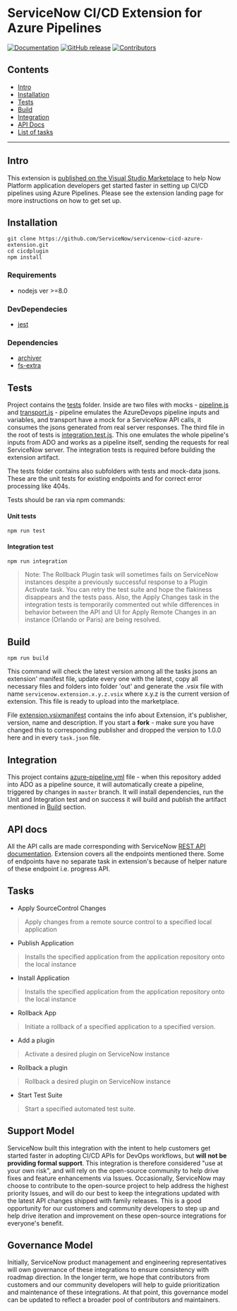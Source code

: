 ServiceNow CI/CD Extension for Azure Pipelines
===================

[![Documentation](https://img.shields.io/github/release/ServiceNow/servicenow-cicd-azure-extension.svg?label=Documentation&color=blueviolet)](https://marketplace.visualstudio.com/items?itemName=ServiceNow.vss-services-servicenow-cicd)
[![GitHub release](https://img.shields.io/github/release/ServiceNow/servicenow-cicd-azure-extension.svg?label=Release)](https://github.com/ServiceNow/servicenow-cicd-azure-extension/releases/latest)
[![Contributors](https://img.shields.io/github/contributors/ServiceNow/servicenow-cicd-azure-extension.svg)](https://github.com/ServiceNow/servicenow-cicd-azure-extension/graphs/contributors)

## Contents

- [Intro](#intro)
- [Installation](#installation)
- [Tests](#tests)
- [Build](#build)
- [Integration](#Integration)
- [API Docs](#api-docs)
- [List of tasks](#tasks)

---

## Intro

This extension is [published on the Visual Studio Marketplace](https://marketplace.visualstudio.com/items?itemName=ServiceNow.vss-services-servicenow-cicd) to help Now Platform application developers get started faster in setting up CI/CD pipelines using Azure Pipelines. Please see the extension landing page for more instructions on how to get set up. 

## Installation
```shell script
git clone https://github.com/ServiceNow/servicenow-cicd-azure-extension.git
cd cicdplugin
npm install
```

### Requirements
- nodejs ver >=8.0
### DevDependecies
- [jest](https://github.com/facebook/jest)
### Dependencies
- [archiver](https://github.com/archiverjs/node-archiver)
- [fs-extra](https://github.com/jprichardson/node-fs-extra)

## Tests

Project contains the [tests](tests/) folder. Inside are two files with mocks - [pipeline.js](tests/pipeline.js) and [transport.js](tests/transport.js) - pipeline emulates the AzureDevops pipeline inputs and variables, and transport have a mock for a ServiceNow API calls, it consumes the jsons generated from real server responses. The third file in the root of tests is [integration.test.js](tests/integration.test.js). This one emulates the whole pipeline's inputs from ADO and works as a pipeline itself, sending the requests for real ServiceNow server. The integration tests is required before building the extension artifact.

The tests folder contains also subfolders with tests and mock-data jsons. These are the unit tests for existing endpoints and for correct error processing like 404s.

Tests should be ran via npm commands:

#### Unit tests
```shell script
npm run test
```   

#### Integration test
```shell script
npm run integration
```   

> Note: The Rollback Plugin task will sometimes fails on ServiceNow instances despite a previously successful response to a Plugin Activate task. You can retry the test suite and hope the flakiness disappears and the tests pass. Also, the Apply Changes task in the integration tests is temporarily commented out while differences in behavior between the API and UI for Apply Remote Changes in an instance (Orlando or Paris) are being resolved. 

## Build

```shell script
npm run build
```

This command will check the latest version among all the tasks jsons an extension' manifest file, update every one with the latest, copy all necessary files and folders into folder 'out' and generate the .vsix file with name `servicenow.extension.x.y.z.vsix` where x.y.z is the current version of extension. This file is ready to upload into the marketplace.

File [extension.vsixmanifest](src/extension/extension.vsixmanifest) contains the info about Extension, it's publisher, version, name and description. If you start a **fork** - make sure you have changed this to corresponding publisher and dropped the version to 1.0.0 here and in every `task.json` file. 

## Integration

This project contains [azure-pipeline.yml](azure-pipelines.yml) file - when this repository added into ADO as a pipeline source, it will automatically create a pipeline, triggered by changes in `master` branch. It will install dependencies, run the Unit and Integration test and on success it will build and publish the artifact mentioned in [Build](#build) section.

## API docs

All the API calls are made corresponding with ServiceNow [REST API documentation](https://developer.servicenow.com/dev.do#!/reference/api/orlando/rest/cicd-api). Extension covers all the endpoints mentioned there. Some of endpoints have no separate task in extension's because of helper nature of these endpoint i.e. progress API.

## Tasks

- Apply SourceControl Changes
> Apply changes from a remote source control to a specified local application

- Publish Application
> Installs the specified application from the application repository onto the local instance

- Install Application
> Installs the specified application from the application repository onto the local instance

- Rollback App
> Initiate a rollback of a specified application to a specified version.

- Add a plugin
> Activate a desired plugin on ServiceNow instance

- Rollback a plugin
> Rollback a desired plugin on ServiceNow instance

- Start Test Suite
> Start a specified automated test suite. 

## Support Model

ServiceNow built this integration with the intent to help customers get started faster in adopting CI/CD APIs for DevOps workflows, but __will not be providing formal support__. This integration is therefore considered "use at your own risk", and will rely on the open-source community to help drive fixes and feature enhancements via Issues. Occasionally, ServiceNow may choose to contribute to the open-source project to help address the highest priority Issues, and will do our best to keep the integrations updated with the latest API changes shipped with family releases. This is a good opportunity for our customers and community developers to step up and help drive iteration and improvement on these open-source integrations for everyone's benefit. 

## Governance Model

Initially, ServiceNow product management and engineering representatives will own governance of these integrations to ensure consistency with roadmap direction. In the longer term, we hope that contributors from customers and our community developers will help to guide prioritization and maintenance of these integrations. At that point, this governance model can be updated to reflect a broader pool of contributors and maintainers. 
